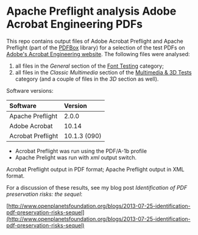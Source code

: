 # Apache Preflight analysis Adobe Acrobat Engineering PDFs


This repo contains output files of Adobe Acrobat Preflight and Apache Preflight (part of the [PDFBox](http://pdfbox.apache.org/) library) for a selection of the test PDFs on [Adobe's Acrobat Engineering website](http://acroeng.adobe.com/wp/). The following files were analysed:

1. all files in the *General* section of the [Font Testing](http://acroeng.adobe.com/wp/?page_id=101) category;
2. all files in the *Classic Multimedia* section of the [Multimedia & 3D Tests](http://acroeng.adobe.com/wp/?page_id=61) category (and a couple of files in the *3D* section as well).

Software versions: 

|Software|Version|
|:---|:---|
|Apache Preflight|2.0.0|
|Adobe Acrobat|10.14|
|Acrobat Preflight|10.1.3 (090)|

* Acrobat Preflight was run using the PDF/A-1b profile
* Apache Prelight was run with *xml* output switch.

Acrobat Preflight output in PDF format; Apache Preflight output in XML format. 

For a discussion of these results, see my  blog post *Identification of PDF preservation risks: the sequel*:


[http://www.openplanetsfoundation.org/blogs/2013-07-25-identification-pdf-preservation-risks-sequel](http://www.openplanetsfoundation.org/blogs/2013-07-25-identification-pdf-preservation-risks-sequel)


